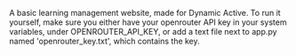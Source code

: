 A basic learning management website, made for Dynamic Active.
To run it yourself, make sure you either have your openrouter API key in your system variables, under OPENROUTER_API_KEY, or add a text file next to app.py named 'openrouter_key.txt', which contains the key.
